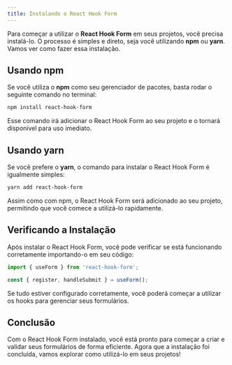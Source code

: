 ```yaml
---
title: Instalando o React Hook Form
---
```


Para começar a utilizar o **React Hook Form** em seus projetos, você precisa instalá-lo. O processo é simples e direto, seja você utilizando **npm** ou **yarn**. Vamos ver como fazer essa instalação.

## Usando npm

Se você utiliza o **npm** como seu gerenciador de pacotes, basta rodar o seguinte comando no terminal:

```bash
npm install react-hook-form
```

Esse comando irá adicionar o React Hook Form ao seu projeto e o tornará disponível para uso imediato.

## Usando yarn

Se você prefere o **yarn**, o comando para instalar o React Hook Form é igualmente simples:

```bash
yarn add react-hook-form
```

Assim como com npm, o React Hook Form será adicionado ao seu projeto, permitindo que você comece a utilizá-lo rapidamente.

## Verificando a Instalação

Após instalar o React Hook Form, você pode verificar se está funcionando corretamente importando-o em seu código:

```jsx
import { useForm } from 'react-hook-form';

const { register, handleSubmit } = useForm();
```

Se tudo estiver configurado corretamente, você poderá começar a utilizar os hooks para gerenciar seus formulários.

## Conclusão

Com o React Hook Form instalado, você está pronto para começar a criar e validar seus formulários de forma eficiente. Agora que a instalação foi concluída, vamos explorar como utilizá-lo em seus projetos!
